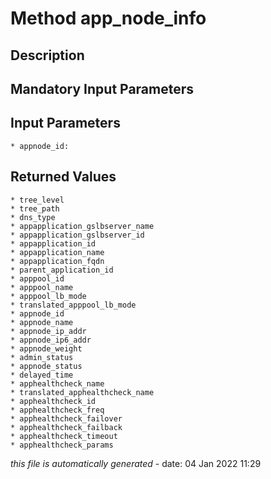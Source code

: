 # Method app_node_info

## Description
	

## Mandatory Input Parameters

## Input Parameters
	* appnode_id:

## Returned Values
	* tree_level
	* tree_path
	* dns_type
	* appapplication_gslbserver_name
	* appapplication_gslbserver_id
	* appapplication_id
	* appapplication_name
	* appapplication_fqdn
	* parent_application_id
	* apppool_id
	* apppool_name
	* apppool_lb_mode
	* translated_apppool_lb_mode
	* appnode_id
	* appnode_name
	* appnode_ip_addr
	* appnode_ip6_addr
	* appnode_weight
	* admin_status
	* appnode_status
	* delayed_time
	* apphealthcheck_name
	* translated_apphealthcheck_name
	* apphealthcheck_id
	* apphealthcheck_freq
	* apphealthcheck_failover
	* apphealthcheck_failback
	* apphealthcheck_timeout
	* apphealthcheck_params


*this file is automatically generated* - date: 04 Jan 2022 11:29